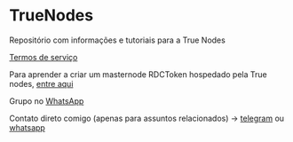 # TrueNodes
Repositório com informações e tutoriais para a True Nodes


[Termos de serviço](TERMOS.md)

Para aprender a criar um masternode RDCToken hospedado pela True nodes, [entre aqui](tutoriais/rdct-masternode.md)



Grupo no [WhatsApp](https://chat.whatsapp.com/Bz9m9CMYzdD7nL5miLDIsF)

Contato direto comigo (apenas para assuntos relacionados) -> [telegram](https://t.me/matheus_bach) ou [whatsapp](https://api.whatsapp.com/send?phone=5549985054419&text=Quero%20hopedar%20meu%20masternode%20na%20True%20Nodes)
